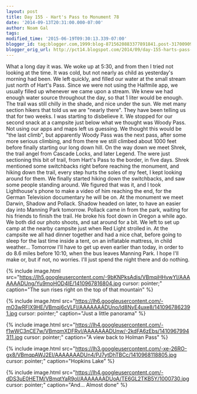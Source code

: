 ```yaml
---
layout: post
title: Day 155 - Hart's Pass to Monument 78
date: '2014-09-13T20:31:00.000-07:00'
author: Noam Gal
tags:
modified_time: '2015-06-19T09:30:13.339-07:00'
blogger_id: tag:blogger.com,1999:blog-8715620883377891841.post-3170090939740714889
blogger_orig_url: http://pct14.blogspot.com/2014/09/day-155-harts-pass-to-monument-78.html
---
```


 What a long day it was.
 We woke up at 5:30, and from then I tried not looking at the time. It was cold, but
 not nearly as child as yesterday's morning had been.
 We left quickly, and filled our water at the small stream
 just north of Hart's Pass. Since we were not using the Halfmile app, we usually filled up whenever we came upon a
 stream. We knew we had enough water source throughout the day, so that 1 liter would be enough.
 The trail was
 still chilly in the shade, and nice under the sun. We met many section hikers that told us we are "nearly there".
 They have been telling us that for two weeks. I was starting to disbelieve it.
 We stopped for our second snack
 at a campsite just below what we thought was Woody Pass. Not using our apps and maps left us guessing. We thought
 this would be "the last climb", but apparently Woody Pass was the next pass, after some more serious climbing, and
 from there we still climbed about 1000 feet before finally starting our long down hill.
 On the way down we meet
 Shrek, the trail angel from Cascade Locks, and later Legend. The were just sectioning this bit of trail, from Hart's
 Pass to the border, in five days. Shrek mentioned some switchbacks right before reaching the monument, and hiking
 down the trail, every step hurts the soles of my feet, I kept looking around for them.
 We finally started
 hiking down the switchbacks, and saw some people standing around. We figured that was it, and I took Lighthouse's
 phone to make a video of him reaching the end, for the German Television documentary he will be on.
 At the
 monument we meet Darwin, Shadow and Pollack. Shadow headed on later, to have an easier day into Manning Park
 tomorrow. Pollack came in from the park, waiting for his friends to finish the trail. He broke his foot down in
 Oregon a while ago. We both did our photo shoots, and sat around for a bit. We left to set up camp at the nearby
 campsite just when Red Light strolled in.
 At the campsite we all had dinner together and had a nice chat,
 before going to sleep for the last time inside a tent, on an inflatable mattress, in child weather...
 Tomorrow
 I'll have to get up even earlier than today, in order to do 8.6 miles before 10:10, when the bus leaves Manning
 Park. I hope I'll make or, but if not, no worries. I'll just spend the night there and do nothing.<br>

{% include image.html src="https://lh5.googleusercontent.com/-9bKNPksAdis/VBmqiHHvwYI/AAAAAAADUng/Yu9moHOD4IE/1410967816804.jpg cursor: pointer;" caption="The sun rises right on the top of that mountain" %}


{% include image.html src="https://lh6.googleusercontent.com/-mO3wRFIX9HE/VBmqj6cVLFI/AAAAAAADUno/ld8NyE4uxe8/1410967862391.jpg cursor: pointer;" caption="Just a little panorama" %}


{% include image.html src="https://lh4.googleusercontent.com/-f1wWC3nCE7w/VBmqmXDFRyI/AAAAAAADUnw/-2kdFA6zEbs/1410967994311.jpg cursor: pointer;" caption="A view back to Holman Pass" %}


{% include image.html src="https://lh3.googleusercontent.com/-xe-26RO-gx8/VBmqpAWJ2EI/AAAAAAADUn4/PJ7ytDhTBCc/1410968118805.jpg cursor: pointer;" caption="Hopkins Lake" %}


{% include image.html src="https://lh4.googleusercontent.com/-dDS3uE0HETM/VBmqtYaR9oI/AAAAAAADUoA/TE6GL2TKB5Y/1000730.jpg cursor: pointer;" caption="And... Almost done" %}

